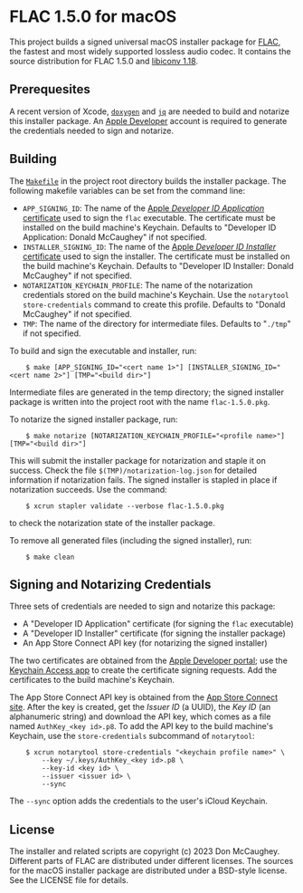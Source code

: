 FLAC 1.5.0 for macOS
====================

This project builds a signed universal macOS installer package for [FLAC][1],
the fastest and most widely supported lossless audio codec.  It contains the
source distribution for FLAC 1.5.0 and [libiconv 1.18][2].

[1]: https://xiph.org/flac/ "FLAC"
[2]: https://www.gnu.org/software/libiconv/

## Prerequesites

A recent version of Xcode, [`doxygen`][3] and [`jq`][4] are needed to build and
notarize this installer package.  An [Apple Developer][5] account is required
to generate the credentials needed to sign and notarize.

[3]: https://www.doxygen.nl
[4]: https://stedolan.github.io/jq/
[5]: https://developer.apple.com

## Building

The [`Makefile`][6] in the project root directory builds the installer package.
The following makefile variables can be set from the command line:

- `APP_SIGNING_ID`: The name of the
    [Apple _Developer ID Application_ certificate][7] used to sign the
    `flac` executable.  The certificate must be installed on the build
    machine's Keychain.  Defaults to "Developer ID Application: Donald
    McCaughey" if not specified.
- `INSTALLER_SIGNING_ID`: The name of the
    [Apple _Developer ID Installer_ certificate][7] used to sign the
    installer.  The certificate must be installed on the build machine's
    Keychain.  Defaults to "Developer ID Installer: Donald McCaughey" if
    not specified.
- `NOTARIZATION_KEYCHAIN_PROFILE`: The name of the notarization credentials
    stored on the build machine's Keychain.  Use the `notarytool
    store-credentials` command to create this profile.  Defaults to "Donald
    McCaughey" if not specified.
- `TMP`: The name of the directory for intermediate files.  Defaults to
    "`./tmp`" if not specified.

[6]: https://github.com/donmccaughey/flac_pkg/blob/master/Makefile
[7]: https://developer.apple.com/account/resources/certificates/list

To build and sign the executable and installer, run:

        $ make [APP_SIGNING_ID="<cert name 1>"] [INSTALLER_SIGNING_ID="<cert name 2>"] [TMP="<build dir>"]

Intermediate files are generated in the temp directory; the signed installer
package is written into the project root with the name `flac-1.5.0.pkg`.

To notarize the signed installer package, run:

        $ make notarize [NOTARIZATION_KEYCHAIN_PROFILE="<profile name>"] [TMP="<build dir>"]

This will submit the installer package for notarization and staple it on
success.  Check the file `$(TMP)/notarization-log.json` for detailed
information if notarization fails.  The signed installer is stapled in place
if notarization succeeds.  Use the command:

        $ xcrun stapler validate --verbose flac-1.5.0.pkg

to check the notarization state of the installer package.

To remove all generated files (including the signed installer), run:

        $ make clean

## Signing and Notarizing Credentials

Three sets of credentials are needed to sign and notarize this package:
- A "Developer ID Application" certificate (for signing the `flac` executable)
- A "Developer ID Installer" certificate (for signing the installer package)
- An App Store Connect API key (for notarizing the signed installer)

The two certificates are obtained from the [Apple Developer portal][8]; use the
[Keychain Access app][9] to create the certificate signing requests.  Add the
certificates to the build machine's Keychain.

The App Store Connect API key is obtained from the [App Store Connect
site][10].  After the key is created, get the _Issuer ID_ (a UUID), the _Key
ID_ (an alphanumeric string) and download the API key, which comes as a file
named `AuthKey_<key id>.p8`.  To add the API key to the build machine's
Keychain, use the `store-credentials` subcommand of `notarytool`:

        $ xcrun notarytool store-credentials "<keychain profile name>" \
            --key ~/.keys/AuthKey_<key id>.p8 \
            --key-id <key id> \
            --issuer <issuer id> \
            --sync

The `--sync` option adds the credentials to the user's iCloud Keychain.

[8]: https://developer.apple.com/account/resources/certificates/add
[9]: https://help.apple.com/developer-account/#/devbfa00fef7
[10]: https://appstoreconnect.apple.com/access/api

## License

The installer and related scripts are copyright (c) 2023 Don McCaughey.
Different parts of FLAC are distributed under different licenses.  The sources
for the macOS installer package are distributed under a BSD-style license.  See
the LICENSE file for details.
